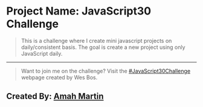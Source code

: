 # Project Name: JavaScript30 Challenge

>This is a challenge where I create mini javascript projects on daily/consistent basis. The goal is create a new project using only JavaScript daily.
___

>Want to join me on the challenge? Visit the [#JavaScript30Challenge](https://www.javascript30.com) webpage created by Wes Bos.

## Created By: [Amah Martin](https://ammartin8.github.io)
